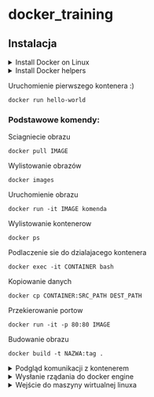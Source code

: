 # docker_training

## Instalacja

<details><summary>Install Docker on Linux</summary>
<p>

```bash
# Install Docker
curl -fsSL https://get.docker.com | sh

# Install Docker w $HOME jako non-root
curl -fsSL https://get.docker.com/rootless | sh
```

</p>
</details>

<details><summary>Install Docker helpers</summary>
<p>

```bash
# Windows
$ Set-ExecutionPolicy RemoteSigned
$ Install-Module posh-docker
$ Import-Module posh-docker

# Mac
$ brew tap homebrew/completions
$ brew install docker-completion
$ brew install docker-compose-completion

# Linux
$ apt install bash-completion
$ curl https://raw.githubusercontent.com/docker/docker-ce/master/components/cli/contrib/completion/bash/docker -o /etc/bash_completion.d/docker.sh
```

</p>
</details>

Uruchomienie pierwszego kontenera :)
```
docker run hello-world
```

### Podstawowe komendy:

Sciagniecie obrazu
```
docker pull IMAGE
```

Wylistowanie obrazów
```
docker images
```

Uruchomienie obrazu
```
docker run -it IMAGE komenda
```

Wylistowanie kontenerow
```
docker ps
```

Podlaczenie sie do dzialajacego kontenera
```
docker exec -it CONTAINER bash
```

Kopiowanie danych
```
docker cp CONTAINER:SRC_PATH DEST_PATH
```

Przekierowanie portow
```
docker run -it -p 80:80 IMAGE
```

Budowanie obrazu
```
docker build -t NAZWA:tag .
```

<details><summary>Podgląd komunikacji z kontenerem</summary>
<p>

```bash
socat -d -d -t100 \
   -lf /dev/stdout \
   -v UNIX-LISTEN:/var/run/docker.debug,mode=777,reuseaddr,fork \
      UNIX-CONNECT:/var/run/docker.sock
```

```bash
DOCKER_HOST=unix:///var/run/docker.debug docker ps
```

</p>
</details>

<details><summary>Wysłanie rządania do docker engine</summary>
<p>

```bash
curl -sSf --unix-socket /var/run/docker.sock 0/containers/json
```

</p>
</details>

<details><summary>Wejście do maszyny wirtualnej linuxa</summary>
<p>

```bash
# Windows and Mac
docker run -it --rm --privileged --pid=host justincormack/nsenter1

# Mac
screen ~/Library/Containers/com.docker.docker/Data/vms/0/tty
```

</p>
</details>

